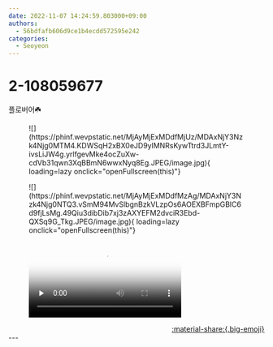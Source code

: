 ```yaml
---
date: 2022-11-07 14:24:59.803000+09:00
authors:
  - 56bdfafb606d9ce1b4ecdd572595e242
categories:
  - Seoyeon
---
```


# 2-108059677

<div class="post-container" markdown="1">
<div class="content-container md-sidebar__scrollwrap" markdown="1">

플로버어☘️
<figure markdown="1">
![](https://phinf.wevpstatic.net/MjAyMjExMDdfMjUz/MDAxNjY3Nzk4Njg0MTM4.KDWSqH2xBX0eJD9ylMNRsKywTtrd3JLmtY-ivsLiJW4g.yrlfgevMke4ocZuXw-cdVb31qwn3XqBBmN6wwxNyq8Eg.JPEG/image.jpg){ loading=lazy onclick="openFullscreen(this)"}
</figure>

<figure markdown="1">
![](https://phinf.wevpstatic.net/MjAyMjExMDdfMzAg/MDAxNjY3Nzk4Njg0NTQ3.vSmM94MvSlbgnBzkVLzpOs6AOEXBFmpGBlC6d9fjLsMg.49Qiu3dibDib7xj3zAXYEFM2dvciR3Ebd-QXSq9G_Tkg.JPEG/image.jpg){ loading=lazy onclick="openFullscreen(this)"}
</figure>


<figure markdown="1">
<video controls="controls" preload="none" poster="/assets/videos/weverse_0-169498-thumb.jpg">
<source src="/assets/videos/weverse_0-169498.mp4#t=1" type="video/mp4">
Your browser does not support the video tag.
</video>
</figure>


</div>
</div>

<div style="text-align: right;" markdown="1">
<a href="https://weverse.io/fromis9/artist/2-108059677" style="text-align: right;">:material-share:{.big-emoji}</a>
</div>
---
